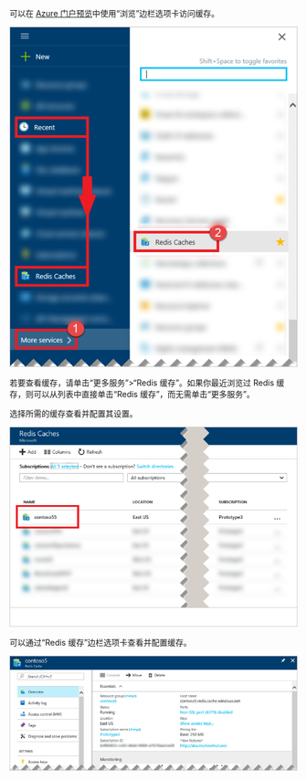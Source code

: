 可以在 [Azure 门户预览](https://portal.azure.cn)中使用“浏览”边栏选项卡访问缓存。

![Azure Redis 缓存浏览边栏选项卡](./media/redis-cache-browse/redis-cache-browse.png)  


若要查看缓存，请单击“更多服务”>“Redis 缓存”。如果你最近浏览过 Redis 缓存，则可以从列表中直接单击“Redis 缓存”，而无需单击“更多服务”。

选择所需的缓存查看并配置其设置。

![Azure Redis 缓存浏览缓存列表](./media/redis-cache-browse/redis-caches.png)  


可以通过“Redis 缓存”边栏选项卡查看并配置缓存。

![Redis 缓存的所有设置](./media/redis-cache-browse/redis-cache-blade.png)  

<!---HONumber=Mooncake_0206_2017-->